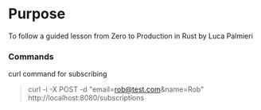 # Purpose

To follow a guided lesson from Zero to Production in Rust by Luca Palmieri

### Commands
curl command for subscribing
> curl -i -X POST -d "email=rob@test.com&name=Rob" http://localhost:8080/subscriptions